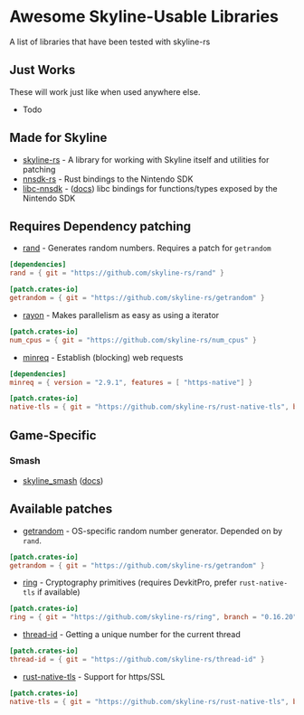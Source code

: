 # Awesome Skyline-Usable Libraries
A list of libraries that have been tested with skyline-rs

## Just Works

These will work just like when used anywhere else.

* Todo

## Made for Skyline

* [skyline-rs](https://github.com/ultimate-research/skyline-rs) - A library for working with Skyline itself and utilities for patching
* [nnsdk-rs](https://github.com/ultimate-research/nnsdk-rs) - Rust bindings to the Nintendo SDK
* [libc-nnsdk](https://github.com/ultimate-research/libc-nnsdk) - ([docs](https://ultimate-research.github.io/skyline-rs-template/doc/libc/index.html)) libc bindings for functions/types exposed by the Nintendo SDK

## Requires Dependency patching

* [rand](https://docs.rs/rand) - Generates random numbers. Requires a patch for `getrandom`

```toml
[dependencies]
rand = { git = "https://github.com/skyline-rs/rand" }

[patch.crates-io]
getrandom = { git = "https://github.com/skyline-rs/getrandom" }
```

* [rayon](https://docs.rs/rayon) - Makes parallelism as easy as using a iterator

```toml
[patch.crates-io]
num_cpus = { git = "https://github.com/skyline-rs/num_cpus" }
```

* [minreq](https://docs.rs/minreq) - Establish (blocking) web requests

```toml
[dependencies]
minreq = { version = "2.9.1", features = [ "https-native"] }

[patch.crates-io]
native-tls = { git = "https://github.com/skyline-rs/rust-native-tls", branch = "switch"  }
```

## Game-Specific

### Smash
  - [skyline_smash](https://github.com/ultimate-research/skyline-smash) ([docs](https://ultimate-research.github.io/skyline-rs-template/doc/smash/index.html))

## Available patches

* [getrandom](https://github.com/skyline-rs/getrandom) - OS-specific random number generator. Depended on by `rand`.

```toml
[patch.crates-io]
getrandom = { git = "https://github.com/skyline-rs/getrandom" }
```

* [ring](https://github.com/skyline-rs/ring) - Cryptography primitives (requires DevkitPro, prefer ``rust-native-tls`` if available)

```toml
[patch.crates-io]
ring = { git = "https://github.com/skyline-rs/ring", branch = "0.16.20" }
```

* [thread-id](https://github.com/skyline-rs/thread-id) - Getting a unique number for the current thread

```toml
[patch.crates-io]
thread-id = { git = "https://github.com/skyline-rs/thread-id" }
```

* [rust-native-tls](https://github.com/skyline-rs/rust-native-tls) - Support for https/SSL

```toml
[patch.crates-io]
native-tls = { git = "https://github.com/skyline-rs/rust-native-tls", branch = "switch"  }
```
